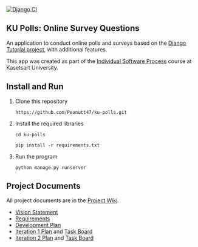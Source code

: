 [![Django CI](https://github.com/Peanutt47/ku-polls/actions/workflows/django.yml/badge.svg)](https://github.com/Peanutt47/ku-polls/actions/workflows/django.yml)
## KU Polls: Online Survey Questions 

An application to conduct online polls and surveys based
on the [Django Tutorial project][django-tutorial], with
additional features.

This app was created as part of the [Individual Software Process](
https://cpske.github.io/ISP) course at Kasetsart University.

## Install and Run

1. Clone this repository
    ```commandline
    https://github.com/Peanutt47/ku-polls.git
    ```
2. Install the required libraries
    ```commandline
    cd ku-polls
    ```
    ```commandline
    pip install -r requirements.txt
    ```
3. Run the program
    ```commandline
    python manage.py runserver
    ```

## Project Documents

All project documents are in the [Project Wiki](../../wiki/Home).

- [Vision Statement](../../wiki/Vision%20Statement)
- [Requirements](../../wiki/Requirements)
- [Development Plan](../../wiki/Development)
- [Iteration 1 Plan](../../wiki/Iteration%201%20Plan) and [Task Board]([https://github.com/users/Peanutt47/projects/1](https://github.com/users/Peanutt47/projects/1/views/3))
- [Iteration 2 Plan](../../wiki/Iteration%201%20Plan) and [Task Board]([https://github.com/users/Peanutt47/projects/1](https://github.com/users/Peanutt47/projects/1/views/4))

[django-tutorial]: https://docs.djangoproject.com/en/3.1/intro/tutorial01/
